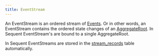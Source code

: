 ```yaml
---
title: EventStream
---
```


An EventStream is an ordered stream of [Events](events.html). Or in other words, an EventStream contains
the ordered state changes of an [AggregateRoot](aggregate-root.html). In Sequent EventStream's are bound
to a single AggregateRoot.

In Sequent EventStreams are stored in the [stream_records](event_store.html#stream_records) table automatically.

